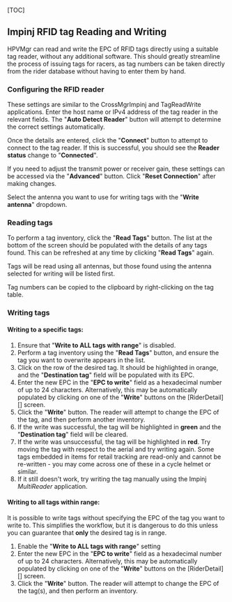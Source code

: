 [TOC]

## Impinj RFID tag Reading and Writing

HPVMgr can read and write the EPC of RFID tags directly using a suitable tag reader, without any additional software.  This should greatly streamline the process of issuing tags for racers, as tag numbers can be taken directly from the rider database without having to enter them by hand.

### Configuring the RFID reader

These settings are similar to the CrossMgrImpinj and TagReadWrite applications.  Enter the host name or IPv4 address of the tag reader in the relevant fields.  The "**Auto Detect Reader**" button will attempt to determine the correct settings automatically.

Once the details are entered, click the "**Connect**" button to attempt to connect to the tag reader.  If this is successful, you should see the **Reader status** change to "**Connected**".

If you need to adjust the transmit power or receiver gain, these settings can be accessed via the "**Advanced**" button.  Click "**Reset Connection**" after making changes.

Select the antenna you want to use for writing tags with the "**Write antenna**" dropdown.

### Reading tags

To perform a tag inventory, click the "**Read Tags**" button.  The list at the bottom of the screen should be populated with the details of any tags found.  This can be refreshed at any time by clicking "**Read Tags**" again.

Tags will be read using all antennas, but those found using the antenna selected for writing will be listed first.

Tag numbers can be copied to the clipboard by right-clicking on the tag table.

### Writing tags

#### Writing to a specific tags:

1. Ensure that "**Write to ALL tags with range**" is disabled.
1. Perform a tag inventory using the "**Read Tags**" button, and ensure the tag you want to overwrite appears in the list.
1. Click on the row of the desired tag.  It should be highlighted in orange, and the "**Destination tag**" field will be populated with its EPC.
1. Enter the new EPC in the "**EPC to write**" field as a hexadecimal number of up to 24 characters.  Alternatively, this may be automatically populated by clicking on one of the "**Write**" buttons on the [RiderDetail][] screen.
1. Click the "**Write**" button.  The reader will attempt to change the EPC of the tag, and then perform another inventory.
1. If the write was successful, the tag will be highlighted in **green** and the "**Destination tag**" field will be cleared.
1. If the write was unsuccessful, the tag will be highlighted in **red**.  Try moving the tag with respect to the aerial and try writing again.  Some tags embedded in items for retail tracking are read-only and cannot be re-written - you may come across one of these in a cycle helmet or similar.
1. If it still doesn't work, try writing the tag manually using the Impinj *MultiReader* application.

#### Writing to all tags within range:

It is possible to write tags without specifying the EPC of the tag you want to write to.  This simplifies the workflow, but it is dangerous to do this unless you can guarantee that **only** the desired tag is in range.

1. Enable the "**Write to ALL tags with range**" setting
1. Enter the new EPC in the "**EPC to write**" field as a hexadecimal number of up to 24 characters.  Alternatively, this may be automatically populated by clicking on one of the "**Write**" buttons on the [RiderDetail][] screen.
1. Click the "**Write**" button.  The reader will attempt to change the EPC of the tag(s), and then perform an inventory.


